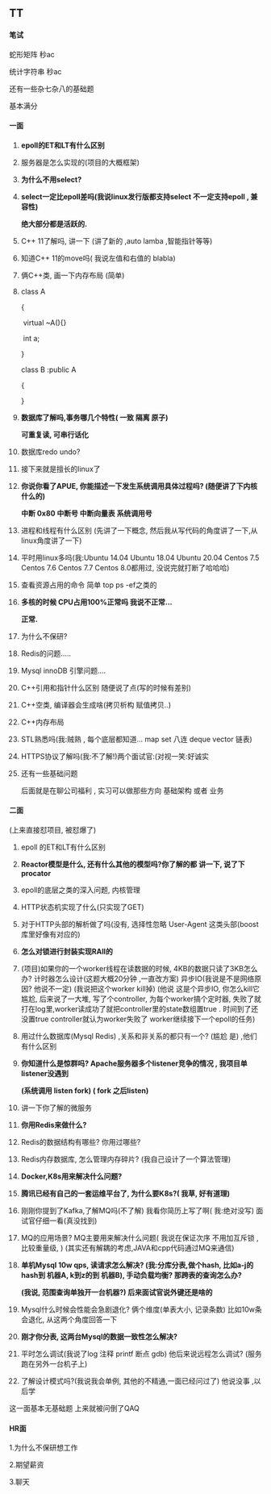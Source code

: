 ## TT

#### 笔试

蛇形矩阵 秒ac

统计字符串 秒ac

还有一些杂七杂八的基础题

基本满分

#### 一面

1. **epoll的ET和LT有什么区别**

2. 服务器是怎么实现的(项目的大概框架)

3. **为什么不用select?**

4. **select一定比epoll差吗(我说linux发行版都支持select 不一定支持epoll , 兼容性)**

   **绝大部分都是活跃的.**

5. C++ 11了解吗, 讲一下 (讲了新的<mutex> <atomic> <thread>,auto lamba ,智能指针等等)

6. 知道C++ 11的move吗( 我说左值和右值的 blabla)

7. 俩C++类, 画一下内存布局 (简单)

8. class A

   {

   ​	virtual ~A(){}

   ​	int a;

   }

   class B :public A

   {

   }

9. **数据库了解吗,事务哪几个特性( 一致 隔离 原子)** 

   **可重复读, 可串行话化**

10. 数据库redo undo?

11. 接下来就是擅长的linux了

12. **你说你看了APUE, 你能描述一下发生系统调用具体过程吗? (随便讲了下内核什么的)**

    **中断 0x80 中断号 中断向量表 系统调用号** 

13. 进程和线程有什么区别 (先讲了一下概念, 然后我从写代码的角度讲了一下,从linux角度讲了一下)

14. 平时用linux多吗(我:Ubuntu 14.04 Ubuntu 18.04 Ubuntu 20.04 Centos 7.5 Centos  7.6 Centos 7.7 Centos  8.0都用过, 没说完就打断了哈哈哈)

15. 查看资源占用的命令 简单 top ps -ef之类的

16. **多核的时候 CPU占用100%正常吗 我说不正常...**

    **正常.** 

17. 为什么不保研?

18. Redis的问题.....

19. Mysql innoDB 引擎问题....

20. C++引用和指针什么区别 随便说了点(写的时候有差别)

21. C++空类, 编译器会生成啥(拷贝析构 赋值拷贝..)

22. C++内存布局

23. STL熟悉吗(我:贼熟 , 每个底层都知道... map set 八连 deque vector 链表)

24. HTTPS协议了解吗(我:不了解!)两个面试官:(对视一笑:好诚实

25. 还有一些基础问题

    后面就是在聊公司福利 , 实习可以做那些方向 基础架构 或者 业务



#### 二面

(上来直接怼项目, 被怼爆了)

1. epoll 的ET和LT有什么区别

2. **Reactor模型是什么, 还有什么其他的模型吗?你了解的都 讲一下, 说了下procator**

3. epoll的底层之类的深入问题, 内核管理 

4. HTTP状态机实现了什么(只实现了GET)

5. 对于HTTP头部的解析做了吗(没有, 选择性忽略 User-Agent 这类头部(boost库里好像有对应的)

6. **怎么对锁进行封装实现RAII的**

7. (项目)如果你的一个worker线程在读数据的时候, 4KB的数据只读了3KB怎么办? 计时器怎么设计(这题大概20分钟 ,一直改方案) 异步IO(我说是不是网络原因? 他说不一定) (我说把这个worker kill掉) (他说 这是个异步IO, 你怎么kill它 尴尬, 后来说了一大堆, 写了个controller, 为每个worker搞个定时器, 失败了就打在log里,worker读成功了就把controller里的state数组置true . 时间到了还没置true controller就认为worker失败了 worker继续接下一个epoll的任务)

8. 用过什么数据库(Mysql Redis) ,关系和非关系的都只有一个? (尴尬 是) ,他们有什么区别

9. **你知道什么是惊群吗? Apache服务器多个listener竞争的情况 , 我项目单listener没遇到**

   **(系统调用 listen fork) ( fork 之后listen)**

10. 讲一下你了解的微服务

11. **你用Redis来做什么?**

12. Redis的数据结构有哪些? 你用过哪些?

13. Redis内存数据库, 怎么管理内存碎片? (我自己设计了一个算法管理)

14. **Docker,K8s用来解决什么问题?**

15. **腾讯已经有自己的一套运维平台了, 为什么要K8s?( 我草, 好有道理)**

16. 刚刚你提到了Kafka,了解MQ吗(不了解) 我看你简历上写了啊( 我:绝对没写) 面试官仔细一看(真没找到)

17. MQ的应用场景? MQ主要用来解决什么问题( 我说在保证次序 不用加互斥锁 , 比较重量级, ) (其实还有解耦的考虑,JAVA和cpp代码通过MQ来通信)

18. **单机Mysql 10w qps, 读请求怎么解决? (我:分库分表,做个hash, 比如a-j的hash到 机器A, k到z的到 机器B), 手动负载均衡? 那跨表的查询怎么办?**

    **(我说, 范围查询单独开一台机器?) 后来面试官说外键还是啥的**

19. Mysql什么时候会性能会急剧退化? 俩个维度(单表大小, 记录条数) 比如10w条会退化, 从这两个角度回答一下

20. **刚才你分表, 这两台Mysql的数据一致性怎么解决?** 

21. 平时怎么调试(我说了log 注释 printf 断点 gdb) 他后来说远程怎么调试? (服务跑在另外一台机子上)

22. 了解设计模式吗?(我说我会单例, 其他的不精通,一面已经问过了) 他说没事 ,以后学 



这一面基本无基础题 上来就被问倒了QAQ

#### HR面

1.为什么不保研想工作

2.期望薪资

3.聊天






